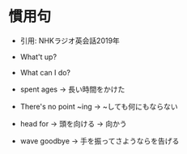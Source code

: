 # 慣用句
- 引用: NHKラジオ英会話2019年

- What't up?
- What can I do?
- spent ages -> 長い時間をかけた
- There's no point ~ing -> ~しても何にもならない
- head for -> 頭を向ける -> 向かう
- wave goodbye -> 手を振ってさようならを告げる
